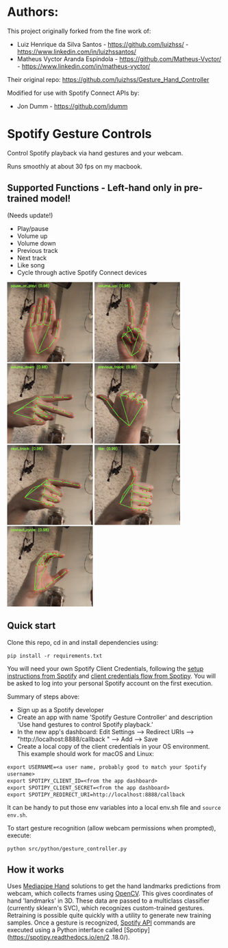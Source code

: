 # Authors:

This project originally forked from the fine work of:
* Luiz Henrique da Silva Santos - https://github.com/luizhss/ - https://www.linkedin.com/in/luizhssantos/
* Matheus Vyctor Aranda Espíndola - https://github.com/Matheus-Vyctor/ - https://www.linkedin.com/in/matheus-vyctor/

Their original repo: https://github.com/luizhss/Gesture_Hand_Controller

Modified for use with Spotify Connect APIs by:
* Jon Dumm - https://github.com/jdumm

# Spotify Gesture Controls
Control Spotify playback via hand gestures and your webcam.  

Runs smoothly at about 30 fps on my macbook. 


## Supported Functions - Left-hand only in pre-trained model!

(Needs update!)

* Play/pause
* Volume up
* Volume down
* Previous track
* Next track
* Like song
* Cycle through active Spotify Connect devices

<img src="gifs/pause_or_play.png" width="200" alt="Talk to the hand"/>  <img src="gifs/volume_up.png" width="200" alt="Peace sign"/> <img src="gifs/volume_down.png" width="200" alt="Peace sign to the right"/> <img src="gifs/previous_track.png" width="200" alt="Hitchin'"/> <img src="gifs/next_track.png" width="200" alt="Point right"/> <img src="gifs/like.png" width="200" alt="Thumbs up"/> <img src="gifs/connect_cycle.png" width="200" alt="'C'"/>

## Quick start

Clone this repo, cd in and install dependencies using:
```
pip install -r requirements.txt
```

You will need your own Spotify Client Credentials, following the [setup instructions from
 Spotify](https://developer.spotify.com/documentation/web-api/quick-start/)
and [client credentials flow from Spotipy](https://spotipy.readthedocs.io/en/2.18.0/#client-credentials-flow).
You will be asked to log into your personal Spotify account on the first execution.  

Summary of steps above: 
* Sign up as a Spotify developer
* Create an app with name 'Spotify Gesture Controller' and description 'Use hand gestures to
 control Spotify playback.' 
* In the new app's dashboard: Edit Settings --> Redirect URIs --> "http://localhost:8888/callback
" --> Add --> Save
* Create a local copy of the client credentials in your OS environment.  This example should work
 for macOS and Linux:  
```
export USERNAME=<a user name, probably good to match your Spotify username>
export SPOTIPY_CLIENT_ID=<from the app dashboard>
export SPOTIPY_CLIENT_SECRET=<from the app dashboard>
export SPOTIPY_REDIRECT_URI=http://localhost:8888/callback
```
It can be handy to put those env variables into a local env.sh file and `source env.sh`.

To start gesture recognition (allow webcam permissions when prompted), execute:
```
python src/python/gesture_controller.py
```

## How it works
Uses [Mediapipe Hand](https://google.github.io/mediapipe/solutions/hands) solutions to get the hand 
landmarks predictions from webcam, which collects frames using [OpenCV](https://opencv.org/). 
This gives coordinates of hand 'landmarks' in 3D.  These data are passed to a multiclass
classifier (currently sklearn's SVC), which recognizes custom-trained gestures.  Retraining is
 possible quite quickly with a utility to generate new training samples.  Once a gesture
is recognized, [Spotify API](https://developer.spotify.com/documentation/web-api/quick-start/) 
commands are executed using a Python interface called [Spotipy](https://spotipy.readthedocs.io/en/2
.18.0/). 

